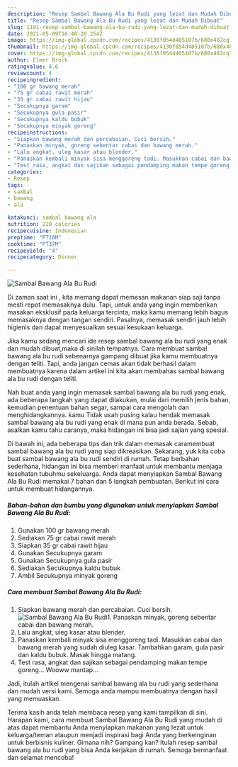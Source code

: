 ```yaml
---
description: "Resep Sambal Bawang Ala Bu Rudi yang lezat dan Mudah Dibuat"
title: "Resep Sambal Bawang Ala Bu Rudi yang lezat dan Mudah Dibuat"
slug: 1191-resep-sambal-bawang-ala-bu-rudi-yang-lezat-dan-mudah-dibuat
date: 2021-05-09T16:48:20.254Z
image: https://img-global.cpcdn.com/recipes/4130f054d405107b/680x482cq70/sambal-bawang-ala-bu-rudi-foto-resep-utama.jpg
thumbnail: https://img-global.cpcdn.com/recipes/4130f054d405107b/680x482cq70/sambal-bawang-ala-bu-rudi-foto-resep-utama.jpg
cover: https://img-global.cpcdn.com/recipes/4130f054d405107b/680x482cq70/sambal-bawang-ala-bu-rudi-foto-resep-utama.jpg
author: Elmer Brock
ratingvalue: 4.6
reviewcount: 4
recipeingredient:
- "100 gr bawang merah"
- "75 gr cabai rawit merah"
- "35 gr cabai rawit hijau"
- "Secukupnya garam"
- "Secukupnya gula pasir"
- "Secukupnya kaldu bubuk"
- "Secukupnya minyak goreng"
recipeinstructions:
- "Siapkan bawang merah dan percabaian. Cuci bersih."
- "Panaskan minyak, goreng sebentar cabai dan bawang merah."
- "Lalu angkat, uleg kasar atau blender."
- "Panaskan kembali minyak sisa menggoreng tadi. Masukkan cabai dan bawang merah yang sudah diuleg kasar. Tambahkan garam, gula pasir dan kaldu bubuk. Masak hingga matang."
- "Test rasa, angkat dan sajikan sebagai pendamping makan tempe goreng... Wooww mantap..."
categories:
- Resep
tags:
- sambal
- bawang
- ala

katakunci: sambal bawang ala 
nutrition: 220 calories
recipecuisine: Indonesian
preptime: "PT18M"
cooktime: "PT37M"
recipeyield: "4"
recipecategory: Dinner

---
```



![Sambal Bawang Ala Bu Rudi](https://img-global.cpcdn.com/recipes/4130f054d405107b/680x482cq70/sambal-bawang-ala-bu-rudi-foto-resep-utama.jpg)

Di zaman  saat ini , kita memang dapat memesan makanan siap saji tanpa mesti repot memasaknya dulu. Tapi, untuk anda yang ingin memberikan masakan eksklusif pada keluarga tercinta, maka kamu memang lebih bagus memasaknya dengan tangan sendiri. Pasalnya, memasak sendiri jauh lebih higienis dan dapat menyesuaikan sesuai kesukaan keluarga.

Jika kamu sedang mencari ide resep sambal bawang ala bu rudi yang enak dan mudah dibuat,maka di sinilah tempatnya. Cara membuat sambal bawang ala bu rudi  sebenarnya gampang dibuat jika kamu membuatnya dengan teliti. Tapi, anda jangan cemas akan tidak berhasil dalam membuatnya 
karena dalam artikel ini kita akan membahas sambal bawang ala bu rudi dengan teliti.  



Nah buat anda yang ingin memasak sambal bawang ala bu rudi yang enak, ada beberapa langkah yang dapat dilakukan, mulai dari memilih jenis bahan, kemudian penentuan bahan segar, sampai cara mengolah dan menghidangkannya. kamu Tidak usah pusing kalau hendak memasak sambal bawang ala bu rudi yang enak di mana pun anda berada. Sebab, asalkan kamu  tahu caranya, maka hidangan ini bisa jadi sajian yang spesial.

Di bawah ini, ada beberapa tips dan trik dalam memasak caramembuat sambal bawang ala bu rudi yang siap dikreasikan. Sekarang, yuk kita coba buat sambal bawang ala bu rudi sendiri di rumah. Tetap berbahan sederhana, hidangan ini bisa memberi manfaat untuk membantu menjaga kesehatan tubuhmu sekeluarga. Anda dapat menyiapkan Sambal Bawang Ala Bu Rudi memakai 7 bahan dan 5 langkah pembuatan. Berikut ini cara untuk membuat hidangannya.

<!--inarticleads1-->

##### Bahan-bahan dan bumbu yang digunakan untuk menyiapkan Sambal Bawang Ala Bu Rudi:

1. Gunakan 100 gr bawang merah
1. Sediakan 75 gr cabai rawit merah
1. Siapkan 35 gr cabai rawit hijau
1. Gunakan Secukupnya garam
1. Gunakan Secukupnya gula pasir
1. Sediakan Secukupnya kaldu bubuk
1. Ambil Secukupnya minyak goreng




<!--inarticleads2-->

##### Cara membuat Sambal Bawang Ala Bu Rudi:

1. Siapkan bawang merah dan percabaian. Cuci bersih.
<img src="https://img-global.cpcdn.com/steps/22998ccf2898aec0/160x128cq70/sambal-bawang-ala-bu-rudi-langkah-memasak-1-foto.jpg" alt="Sambal Bawang Ala Bu Rudi">1. Panaskan minyak, goreng sebentar cabai dan bawang merah.
1. Lalu angkat, uleg kasar atau blender.
1. Panaskan kembali minyak sisa menggoreng tadi. Masukkan cabai dan bawang merah yang sudah diuleg kasar. Tambahkan garam, gula pasir dan kaldu bubuk. Masak hingga matang.
1. Test rasa, angkat dan sajikan sebagai pendamping makan tempe goreng... Wooww mantap...




Jadi, itulah artikel mengenai  sambal bawang ala bu rudi  yang sederhana dan mudah versi kami. Semoga anda mampu membuatnya dengan hasil yang memuaskan. 

Terima kasih anda telah membaca resep yang kami tampilkan di sini. Harapan kami, cara membuat  Sambal Bawang Ala Bu Rudi yang mudah di atas dapat membantu Anda menyiapkan makanan yang lezat untuk keluarga/teman ataupun menjadi inspirasi bagi Anda yang berkeinginan untuk berbisnis kuliner. Gimana nih? Gampang kan? Itulah resep sambal bawang ala bu rudi yang bisa Anda kerjakan di rumah. Semoga bermanfaat dan selamat mencoba!

